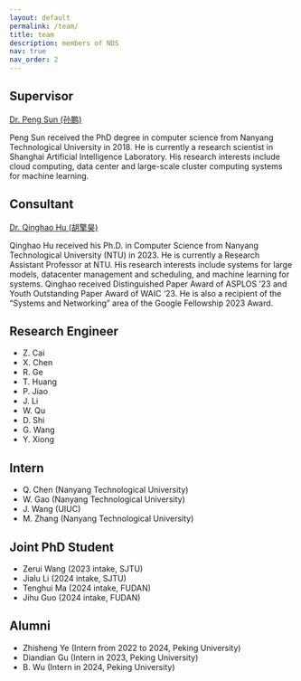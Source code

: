 ```yaml
---
layout: default
permalink: /team/
title: team
description: members of NDS
nav: true
nav_order: 2
---
```



## Supervisor

[Dr. Peng Sun (孙鹏)](https://scholar.google.com.hk/citations?user=NXDhhAoAAAAJ&hl=en)

Peng Sun received the PhD degree in computer science from Nanyang Technological University in 2018. He is currently a research scientist in Shanghai Artificial Intelligence Laboratory. His research interests include cloud computing, data center and large-scale cluster computing systems for machine learning. 

## Consultant

[Dr. Qinghao Hu (胡擎昊)](https://scholar.google.com/citations?user=hTxCe4oAAAAJ&hl=en)

Qinghao Hu received his Ph.D. in Computer Science from Nanyang Technological University (NTU) in 2023. He is currently a Research Assistant Professor at NTU. His research interests include systems for large models, datacenter management and scheduling, and machine learning for systems. Qinghao received Distinguished Paper Award of ASPLOS ’23 and Youth Outstanding Paper Award of WAIC ‘23. He is also a recipient of the “Systems and Networking” area of the Google Fellowship 2023 Award.

## Research Engineer

- Z. Cai
- X. Chen
- R. Ge
- T. Huang
- P. Jiao
- J. Li
- W. Qu
- D. Shi
- G. Wang
- Y. Xiong

## Intern

- Q. Chen (Nanyang Technological University)
- W. Gao (Nanyang Technological University)
- J. Wang (UIUC)
- M. Zhang (Nanyang Technological University)

## Joint PhD Student

- Zerui Wang (2023 intake, SJTU)
- Jialu Li (2024 intake, SJTU)
- Tenghui Ma (2024 intake, FUDAN)
- Jihu Guo (2024 intake, FUDAN)

##  Alumni

- Zhisheng Ye (Intern from 2022 to 2024, Peking University)
- Diandian Gu (Intern in 2023, Peking University)
- B. Wu (Intern in 2024, Peking University)

